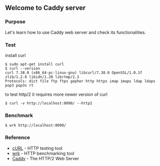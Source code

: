 ## Welcome to Caddy server

### Purpose

Let's learn how to use Caddy web server and check its functionalities.

### Test

install curl

	$ sudo apt-get install curl
	$ curl --version
	curl 7.38.0 (x86_64-pc-linux-gnu) libcurl/7.38.0 OpenSSL/1.0.1f zlib/1.2.8 libidn/1.28 librtmp/2.3
	Protocols: dict file ftp ftps gopher http https imap imaps ldap ldaps pop3 pop3s rt

to test http/2 it requires more newer version of curl

	$ curl -v http://localhost:8090/ --http2

### Benchmark

	$ wrk http://localhost:8090/

### Reference

- [cURL](http://curl.haxx.se/) - HTTP testing tool
- [wrk](https://github.com/wg/wrk) - HTTP benchmarking tool
- [Caddy](https://caddyserver.com/) - The HTTP/2 Web Server


